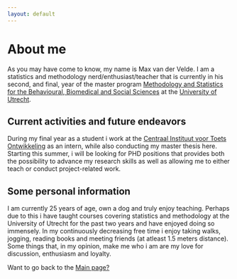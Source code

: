 ```yaml
---
layout: default
---
```



# About me
As you may have come to know, my name is Max van der Velde. I am a statistics and methodology nerd/enthusiast/teacher that is currently in his second, and final, year of the master program [Methodology and Statistics for the Behavioural, Biomedical and Social Sciences](https://www.uu.nl/masters/en/methodology-and-statistics-behavioural-biomedical-and-social-sciences) at the [University of Utrecht](https://www.uu.nl/). 

## Current activities and future endeavors 
During my final year as a student i work at the [Centraal Instituut voor Toets Ontwikkeling](https://www.cito.nl/) as an intern, while also conducting my master thesis here. Starting this summer, i will be looking for PHD positions that provides both the possibility to advance my research skills as well as allowing me to either teach or conduct project-related work. 

## Some personal information
I am currently 25 years of age, own a dog and truly enjoy teaching. Perhaps due to this i have taught courses covering statistics and methodology at the University of Utrecht for the past two years and have enjoyed doing so immensely. In my continuously decreasing free time i enjoy taking walks, jogging, reading books and meeting friends (at atleast 1.5 meters distance). Some things that, in my opinion, make me who i am are my love for discussion, enthusiasm and loyalty.  




Want to go back to the [Main page?](https://maxvandervelde.github.io/)
